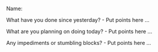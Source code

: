 Name:

What have you done since yesterday? - Put points here ...

What are you planning on doing today? - Put points here ...

Any impediments or stumbling blocks? - Put points here ...
